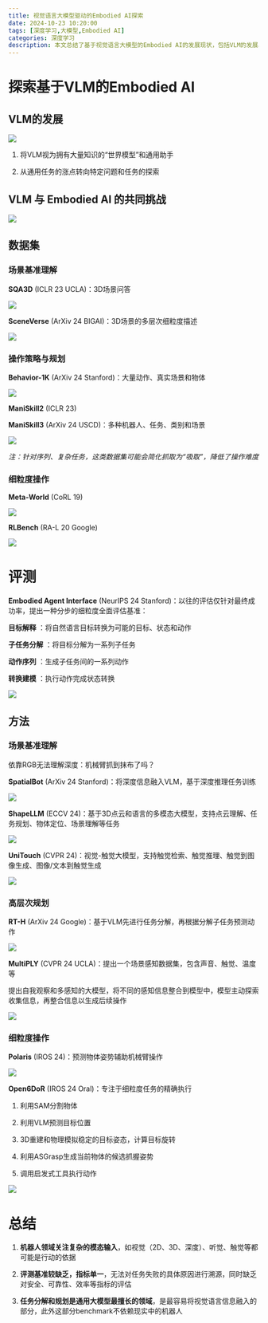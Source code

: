```yaml
---
title: 视觉语言大模型驱动的Embodied AI探索
date: 2024-10-23 10:20:00
tags: [深度学习,大模型,Embodied AI]
categories: 深度学习
description: 本文总结了基于视觉语言大模型的Embodied AI的发展现状，包括VLM的发展、Embodied AI的共同挑战、数据集、评测、方法等方面的内容。
---
```


# 探索基于VLM的Embodied AI

## VLM的发展

![](https://s2.loli.net/2025/03/06/EWkvDB83KiUGMyO.png)

1. 将VLM视为拥有大量知识的“世界模型”和通用助手

2. 从通用任务的涨点转向特定问题和任务的探索

## VLM 与 Embodied AI 的共同挑战

![](https://s2.loli.net/2025/03/06/Miwpz5dWPyZuKNL.png)

## 数据集

### 场景基准理解

**SQA3D** \(ICLR 23 UCLA\)：3D场景问答

![](https://s2.loli.net/2025/03/06/K13wh4FjgBoWMu6.png)

**SceneVerse** \(ArXiv 24 BIGAI\)：3D场景的多层次细粒度描述

![](https://s2.loli.net/2025/03/06/PJ9S3l5Xf64YU8C.png)

### 操作策略与规划

**Behavior\-1K** \(ArXiv 24 Stanford\)：大量动作、真实场景和物体

![](https://s2.loli.net/2025/03/06/OgyELArq53bvHKi.png)

**ManiSkill2** (ICLR 23) 

**ManiSkill3** \(ArXiv 24 USCD\)：多种机器人、任务、类别和场景

![](C:\Users\a1311\AppData\Roaming\marktext\images\2025-03-06-22-05-03-image.png)

*注：针对序列、复杂任务，这类数据集可能会简化抓取为“吸取”，降低了操作难度*

### 细粒度操作

**Meta\-World** \(CoRL 19\)

![](https://s2.loli.net/2025/03/06/K3C72N5GBqmEdzW.png)

**RLBench** \(RA\-L 20 Google\)

![](https://s2.loli.net/2025/03/06/H7PQpAsTK51rIY2.png)

# 评测

**Embodied Agent Interface** \(NeurIPS 24 Stanford\)：以往的评估仅针对最终成功率，提出一种分步的细粒度全面评估基准：

__目标解释__ ：将自然语言目标转换为可能的目标、状态和动作

__子任务分解__ ：将目标分解为一系列子任务

__动作序列__ ：生成子任务间的一系列动作

__转换建模__ ：执行动作完成状态转换

![](https://s2.loli.net/2025/03/06/BZfLFv8MceNxy2W.png)

## 方法

### 场景基准理解

依靠RGB无法理解深度：机械臂抓到抹布了吗？

**SpatialBot** \(ArXiv 24 Stanford\)：将深度信息融入VLM，基于深度推理任务训练

![](https://s2.loli.net/2025/03/06/QqdIEHYCsXuGTML.png)

**ShapeLLM** \(ECCV 24\)：基于3D点云和语言的多模态大模型，支持点云理解、任务规划、物体定位、场景理解等任务

![](https://s2.loli.net/2025/03/06/pIBHrdMcT8OzLWA.png)

**UniTouch** (CVPR 24)：视觉-触觉大模型，支持触觉检索、触觉推理、触觉到图像生成、图像/文本到触觉生成

![](https://s2.loli.net/2025/03/06/UObNG6QL5Z8HXwA.png)

### 高层次规划

**RT\-H** \(ArXiv 24 Google\)：基于VLM先进行任务分解，再根据分解子任务预测动作

![](https://s2.loli.net/2025/03/06/48z5crl2ZmACG9u.png)

**MultiPLY** \(CVPR 24 UCLA\)：提出一个场景感知数据集，包含声音、触觉、温度等

提出自我观察和多感知的大模型，将不同的感知信息整合到模型中，模型主动探索收集信息，再整合信息以生成后续操作

![](https://s2.loli.net/2025/03/06/bEj2oCQDy9YZglG.png)

### 细粒度操作

**Polaris** \(IROS 24\)：预测物体姿势辅助机械臂操作

![](https://s2.loli.net/2025/03/06/KjnHqWo8UPbptXR.png)

**Open6DoR** (IROS 24 Oral)：专注于细粒度任务的精确执行

1. 利用SAM分割物体

2. 利用VLM预测目标位置

3. 3D重建和物理模拟稳定的目标姿态，计算目标旋转

4. 利用ASGrasp生成当前物体的候选抓握姿势

5. 调用启发式工具执行动作

![](https://s2.loli.net/2025/03/06/RdKTxnAgFjNalcr.png)

# 总结

1. **机器人领域关注复杂的模态输入**，如视觉（2D、3D、深度）、听觉、触觉等都可能是行动的依据

2. **评测基准较缺乏，指标单一**，无法对任务失败的具体原因进行溯源，同时缺乏对安全、可靠性、效率等指标的评估

3. **任务分解和规划是通用大模型最擅长的领域**，是最容易将视觉语言信息融入的部分，此外这部分benchmark不依赖现实中的机器人

